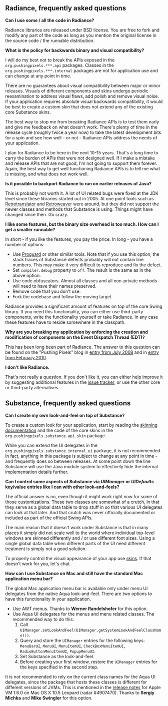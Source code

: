 ## Radiance, frequently asked questions

**Can I use some / all the code in Radiance?**

Radiance libraries are released under BSD license. You are free to fork and modify any part of the code as long as you mention the original license in the source code / the runnable distribution.

**What is the policy for backwards binary and visual compatibility?**

I will do my best not to break the APIs exposed in the `org.pushingpixels.***.api` packages. Classes in the `org.pushingpixels.***.internal` packages are not for application use and can change at any point in time.

There are no guarantees about visual compatibility between major or minor releases. Visuals of different components and skins undergo periodic reexamination to address visual flaws, add polish and remove  visual noise. If your application requires absolute visual backwards compatibility, it would be best to create a custom skin that does not extend any of the existing core Substance skins.

The best way to stop me from breaking Radiance APIs is to test them early and give me feedback on what doesn't work. There's plenty of time in the release cycle (roughly twice a year now) to take the latest development bits for a spin and see how well - or not - Radiance APIs address the needs of your application.

I plan for Radiance to be here in the next 10-15 years. That's a long time to carry the burden of APIs that were not designed well. If I make a mistake and release APIs that are not good, I'm not going to support them forever. Again, the best way to get well functioning Radiance APIs is to tell me what is missing, and what does not work well.

**Is it possible to backport Radiance to run on earlier releases of Java?**

This is probably not worth it. A lot of UI related bugs were fixed at the JDK level since these libraries started out in 2005. At one point tools such as [Retrotranslator](http://retrotranslator.sourceforge.net/) and [Retroweaver](http://retroweaver.sourceforge.net/) were around, but they did not support the newer classes and methods that Substance is using. Things might have changed since then. Go crazy.

**I like some features, but the binary size overhead is too much. How can I get a smaller runnable?**

In short - if you like the features, you pay the price. In long - you have a number of options:

* Use [Proguard](https://sourceforge.net/projects/proguard/) or other similar tools. Note that if you use this option, the stack traces of Substance defects probably will not contain line numbers. This may make it very difficult to reproduce and fix the defect.
* Set `compiler.debug` property to `off`. The result is the same as in the above option.
* Use code obfuscators. Almost all classes and all non-private methods will need to have their names preserved.
* Remove code that you don't use.
* Fork the codebase and follow the moving target.

Radiance provides a significant amount of features on top of the core Swing library. If you need this functionality, you can either use third-party components, write the functionality yourself or take Radiance. In any case these features have to reside somewhere in the classpath.

**Why are you breaking my application by enforcing the creation and modification of components on the Event Dispatch Thread (EDT)?**

This has been long been part of Radiance. The answer to this question can be found on the "Pushing Pixels" blog in [entry from July 2008](http://www.pushing-pixels.org/?p=368) and in [entry from February 2010](http://www.pushing-pixels.org/?p=1643).

**I don't like Radiance.**

That's not really a question. If you don't like it, you can either help improve it by suggesting additional features in the [issue tracker](https://github.com/kirill-grouchnikov/radiance/issues), or use the other core or third-party alternatives.

## Substance, frequently asked questions

**Can I create my own look-and-feel on top of Substance?**

To create a custom look for your application, start by reading the [skinning documentation](substance/skins/overview.md) and the code of the core skins in the `org.pushingpixels.substance.api.skin` package.

While you can extend the UI delegates in the `org.pushingpixels.substance.internal.ui` package, it is not recommended. In fact, anything in this package is subject to change at any point in time - and frequently does so between releases. At some point down the line Substance will use the Java module system to effectively hide the internal implementation details further.

**Can I control some aspects of Substance via _UIManager_ or _UIDefaults_ key/value entries like I can with other look-and-feels?**

The official answer is no, even though it might work right now for some of those customizations. These two classes are somewhat of a crutch, in that they serve as a global data table to drop stuff in so that various UI delegates can look at that later. And that crutch was never officially documented or included as part of the official Swing APIs.

The main reason that it doesn't work under Substance is that in many places it simply did not scale well to the world where individual top-level windows are skinned differently and / or use different font sizes. Using a single global data table when different parts of the UI need different treatment is simply not a good solution.

To properly control the visual appearance of your app use [skins](substance/skins/overview.md). If that doesn't work for you, let's chat.

**How can I use Substance on Mac and still have the standard Mac application menu bar?**

The global Mac application menu bar is available only under menu UI delegates from the native Aqua look-and-feel. There are two options to have this functionality in your application.

* Use AWT menus. Thanks to **Werner Randelshofer** for this option.
* Use Aqua UI delegates for the menus and menu related classes. The recommended way to do this:
  1. Call `UIManager.setLookAndFeel(UIManager.getSystemLookAndFeelClassName())`.
  2. Query and store the `UIManager` entries for the following keys: `MenuBarUI`, `MenuUI`, `MenuItemUI`, `CheckBoxMenuItemUI`, `RadioButtonMenuItemUI`, `PopupMenuUI`.
  3. Set Substance as the look-and-feel.
  4. Before creating your first window, restore the `UIManager` entries for the keys specified in the second step.

It is not recommended to rely on the current class names for the Aqua UI delegates, since the package that hosts these classes is different for different versions of JVMs. This is mentioned in the [release notes](http://developer.apple.com/releasenotes/Java/JavaLeopardRN/ResolvedIssues/chapter_3_section_5.html#//apple_ref/doc/uid/TP40006634-CH3-DontLinkElementID_13) for Apple VM 1.6.0 on Mac OS X 10.5 Leopard (radar #4907470). Thanks to **Sergiy Michka** and **Mike Swingler** for this option.
